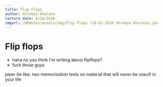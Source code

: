 ```yaml
---
title: Flip Flops
author: Shreeya Khurana
lecture_date: 8/18/2016
imgurl: /BDNotes/assets/img/Flip Flops (10-02-2016 Shreeya Khurana).png # Title_(date_first_last)
---
```

# Flip flops
* haha no you think I'm writing about flipflops?
* fuck those guys

piper be like: two memorization tests on material that will never be useufl in your life
